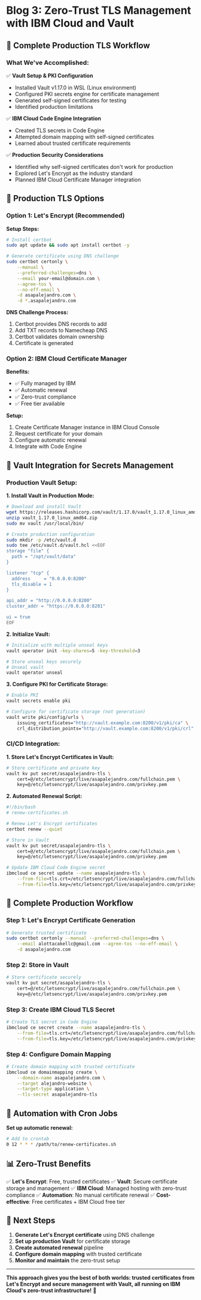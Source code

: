 # Blog 3: Zero-Trust TLS Management with IBM Cloud and Vault

## 🎯 **Complete Production TLS Workflow**

### **What We've Accomplished:**

✅ **Vault Setup & PKI Configuration**
- Installed Vault v1.17.0 in WSL (Linux environment)
- Configured PKI secrets engine for certificate management
- Generated self-signed certificates for testing
- Identified production limitations

✅ **IBM Cloud Code Engine Integration**
- Created TLS secrets in Code Engine
- Attempted domain mapping with self-signed certificates
- Learned about trusted certificate requirements

✅ **Production Security Considerations**
- Identified why self-signed certificates don't work for production
- Explored Let's Encrypt as the industry standard
- Planned IBM Cloud Certificate Manager integration

## 🔐 **Production TLS Options**

### **Option 1: Let's Encrypt (Recommended)**

**Setup Steps:**
```bash
# Install certbot
sudo apt update && sudo apt install certbot -y

# Generate certificate using DNS challenge
sudo certbot certonly \
    --manual \
    --preferred-challenges=dns \
    --email your-email@domain.com \
    --agree-tos \
    --no-eff-email \
    -d asapalejandro.com \
    -d *.asapalejandro.com
```

**DNS Challenge Process:**
1. Certbot provides DNS records to add
2. Add TXT records to Namecheap DNS
3. Certbot validates domain ownership
4. Certificate is generated

### **Option 2: IBM Cloud Certificate Manager**

**Benefits:**
- ✅ Fully managed by IBM
- ✅ Automatic renewal
- ✅ Zero-trust compliance
- ✅ Free tier available

**Setup:**
1. Create Certificate Manager instance in IBM Cloud Console
2. Request certificate for your domain
3. Configure automatic renewal
4. Integrate with Code Engine

## 🔄 **Vault Integration for Secrets Management**

### **Production Vault Setup:**

**1. Install Vault in Production Mode:**
```bash
# Download and install Vault
wget https://releases.hashicorp.com/vault/1.17.0/vault_1.17.0_linux_amd64.zip
unzip vault_1.17.0_linux_amd64.zip
sudo mv vault /usr/local/bin/

# Create production configuration
sudo mkdir -p /etc/vault.d
sudo tee /etc/vault.d/vault.hcl <<EOF
storage "file" {
  path = "/opt/vault/data"
}

listener "tcp" {
  address     = "0.0.0.0:8200"
  tls_disable = 1
}

api_addr = "http://0.0.0.0:8200"
cluster_addr = "https://0.0.0.0:8201"

ui = true
EOF
```

**2. Initialize Vault:**
```bash
# Initialize with multiple unseal keys
vault operator init -key-shares=5 -key-threshold=3

# Store unseal keys securely
# Unseal vault
vault operator unseal
```

**3. Configure PKI for Certificate Storage:**
```bash
# Enable PKI
vault secrets enable pki

# Configure for certificate storage (not generation)
vault write pki/config/urls \
    issuing_certificates="http://vault.example.com:8200/v1/pki/ca" \
    crl_distribution_points="http://vault.example.com:8200/v1/pki/crl"
```

### **CI/CD Integration:**

**1. Store Let's Encrypt Certificates in Vault:**
```bash
# Store certificate and private key
vault kv put secret/asapalejandro-tls \
    cert=@/etc/letsencrypt/live/asapalejandro.com/fullchain.pem \
    key=@/etc/letsencrypt/live/asapalejandro.com/privkey.pem
```

**2. Automated Renewal Script:**
```bash
#!/bin/bash
# renew-certificates.sh

# Renew Let's Encrypt certificates
certbot renew --quiet

# Store in Vault
vault kv put secret/asapalejandro-tls \
    cert=@/etc/letsencrypt/live/asapalejandro.com/fullchain.pem \
    key=@/etc/letsencrypt/live/asapalejandro.com/privkey.pem

# Update IBM Cloud Code Engine secret
ibmcloud ce secret update --name asapalejandro-tls \
    --from-file=tls.crt=/etc/letsencrypt/live/asapalejandro.com/fullchain.pem \
    --from-file=tls.key=/etc/letsencrypt/live/asapalejandro.com/privkey.pem
```

## 🚀 **Complete Production Workflow**

### **Step 1: Let's Encrypt Certificate Generation**
```bash
# Generate trusted certificate
sudo certbot certonly --manual --preferred-challenges=dns \
    --email alottacakellc@gmail.com --agree-tos --no-eff-email \
    -d asapalejandro.com
```

### **Step 2: Store in Vault**
```bash
# Store certificate securely
vault kv put secret/asapalejandro-tls \
    cert=@/etc/letsencrypt/live/asapalejandro.com/fullchain.pem \
    key=@/etc/letsencrypt/live/asapalejandro.com/privkey.pem
```

### **Step 3: Create IBM Cloud TLS Secret**
```bash
# Create TLS secret in Code Engine
ibmcloud ce secret create --name asapalejandro-tls \
    --from-file=tls.crt=/etc/letsencrypt/live/asapalejandro.com/fullchain.pem \
    --from-file=tls.key=/etc/letsencrypt/live/asapalejandro.com/privkey.pem
```

### **Step 4: Configure Domain Mapping**
```bash
# Create domain mapping with trusted certificate
ibmcloud ce domainmapping create \
    --domain-name asapalejandro.com \
    --target alejandro-website \
    --target-type application \
    --tls-secret asapalejandro-tls
```

## 🔧 **Automation with Cron Jobs**

**Set up automatic renewal:**
```bash
# Add to crontab
0 12 * * * /path/to/renew-certificates.sh
```

## 📊 **Zero-Trust Benefits**

✅ **Let's Encrypt**: Free, trusted certificates
✅ **Vault**: Secure certificate storage and management
✅ **IBM Cloud**: Managed hosting with zero-trust compliance
✅ **Automation**: No manual certificate renewal
✅ **Cost-effective**: Free certificates + IBM Cloud free tier

## 🎯 **Next Steps**

1. **Generate Let's Encrypt certificate** using DNS challenge
2. **Set up production Vault** for certificate storage
3. **Create automated renewal** pipeline
4. **Configure domain mapping** with trusted certificate
5. **Monitor and maintain** the zero-trust setup

---

**This approach gives you the best of both worlds: trusted certificates from Let's Encrypt and secure management with Vault, all running on IBM Cloud's zero-trust infrastructure!** 🚀 
